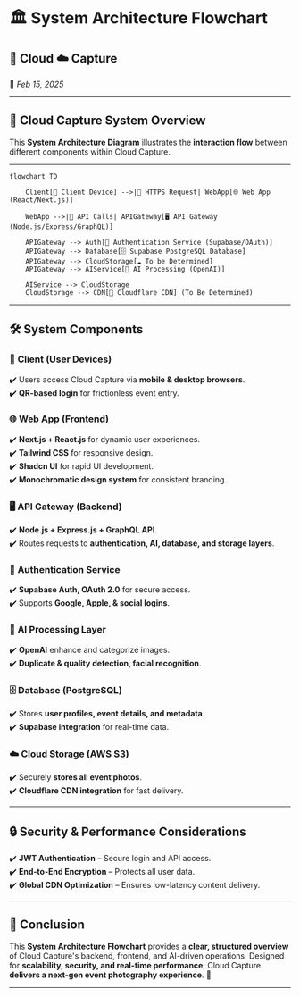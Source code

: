 # 🏛️ **System Architecture Flowchart**  

## 📡 Cloud ☁️ Capture  
📅 *Feb 15, 2025*  

---

## 📐 **Cloud Capture System Overview**  

This **System Architecture Diagram** illustrates the **interaction flow** between different components within Cloud Capture.  

---

```mermaid
flowchart TD

    Client[📱 Client Device] -->|🔗 HTTPS Request| WebApp[🌐 Web App (React/Next.js)]

    WebApp -->|🔌 API Calls| APIGateway[🖥️ API Gateway (Node.js/Express/GraphQL)]

    APIGateway --> Auth[🔑 Authentication Service (Supabase/OAuth)]
    APIGateway --> Database[🗄️ Supabase PostgreSQL Database]
    APIGateway --> CloudStorage[☁️ To be Determined]
    APIGateway --> AIService[🤖 AI Processing (OpenAI)]

    AIService --> CloudStorage
    CloudStorage --> CDN[🚀 Cloudflare CDN] (To Be Determined)
```

---

## 🛠️ **System Components**  

### 📱 **Client (User Devices)**  
✔️ Users access Cloud Capture via **mobile & desktop browsers**.  
✔️ **QR-based login** for frictionless event entry.  

### 🌐 **Web App (Frontend)**  
✔️ **Next.js + React.js** for dynamic user experiences.  
✔️ **Tailwind CSS** for responsive design.  
✔️ **Shadcn UI** for rapid UI development.  
✔️ **Monochromatic design system** for consistent branding.  

### 🖥️ **API Gateway (Backend)**  
✔️ **Node.js + Express.js + GraphQL API**.  
✔️ Routes requests to **authentication, AI, database, and storage layers**.  

### 🔑 **Authentication Service**  
✔️ **Supabase Auth, OAuth 2.0** for secure access.  
✔️ Supports **Google, Apple, & social logins**.  

### 🤖 **AI Processing Layer**  
✔️ **OpenAI** enhance and categorize images.  
✔️ **Duplicate & quality detection, facial recognition**.  

### 🗄️ **Database (PostgreSQL)**  
✔️ Stores **user profiles, event details, and metadata**.  
✔️ **Supabase integration** for real-time data.  

### ☁️ **Cloud Storage (AWS S3)**  
✔️ Securely **stores all event photos**.  
✔️ **Cloudflare CDN integration** for fast delivery.  

---

## 🔒 **Security & Performance Considerations**  
✔️ **JWT Authentication** – Secure login and API access.  
✔️ **End-to-End Encryption** – Protects all user data.  
✔️ **Global CDN Optimization** – Ensures low-latency content delivery.  

---

## 🎯 **Conclusion**  
This **System Architecture Flowchart** provides a **clear, structured overview** of Cloud Capture's backend, frontend, and AI-driven operations. Designed for **scalability, security, and real-time performance**, Cloud Capture **delivers a next-gen event photography experience**. 🚀  

---
